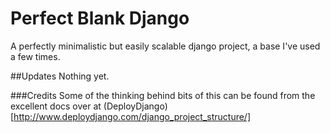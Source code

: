 Perfect Blank Django
============
A perfectly minimalistic but easily scalable django project, a base I've used a few times.

##Updates
Nothing yet. 

###Credits
Some of the thinking behind bits of this can be found from the excellent docs over at (DeployDjango)[http://www.deploydjango.com/django_project_structure/]